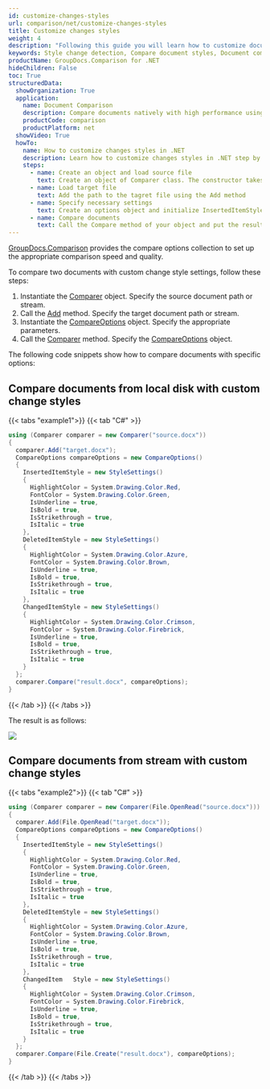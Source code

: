 ```yaml
---
id: customize-changes-styles
url: comparison/net/customize-changes-styles
title: Customize changes styles
weight: 4
description: "Following this guide you will learn how to customize document comparison report and modify appearance of detected changes when use GroupDocs.Comparison for .NET."
keywords: Style change detection, Compare document styles, Document comparison
productName: GroupDocs.Comparison for .NET
hideChildren: False
toc: True
structuredData:
  showOrganization: True
  application:
    name: Document Comparison
    description: Compare documents natively with high performance using C# language and GroupDocs.Comparison for .NET
    productCode: comparison
    productPlatform: net
  showVideo: True
  howTo:
    name: How to customize changes styles in .NET
    description: Learn how to customize changes styles in .NET step by step
    steps:
      - name: Create an object and load source file
        text: Create an object of Comparer class. The constructor takes the source file path parameter. You may specify absolute or relative file path as per your requirements.
      - name: Load target file
        text: Add the path to the tagret file using the Add method
      - name: Specify necessary settings
        text: Create an options object and initialize InsertedItemStyle, DeletedItemStyle, ChangedItemStyle parameters by object with required parameters.
      - name: Compare documents
        text: Call the Compare method of your object and put the resulting file path parameter and the options object.
---
```


[GroupDocs.Comparison](https://products.groupdocs.com/comparison/net) provides the compare options collection to set up the appropriate comparison speed and quality.

To compare two documents with custom change style settings, follow these steps:

1.  Instantiate the [Comparer](https://reference.groupdocs.com/net/comparison/groupdocs.comparison/comparer) object. Specify the source document path or stream.
2.  Call the [Add](https://reference.groupdocs.com/net/comparison/groupdocs.comparison/comparer/methods/add/index) method. Specify the target document path or stream.
3.  Instantiate the [CompareOptions](https://reference.groupdocs.com/net/comparison/groupdocs.comparison.options/compareoptions) object. Specify the appropriate parameters.
4.  Call the [Comparer](https://reference.groupdocs.com/net/comparison/groupdocs.comparison/comparer) method. Specify the [CompareOptions](https://reference.groupdocs.com/net/comparison/groupdocs.comparison.options/compareoptions) object.

The following code snippets show how to compare documents with specific options:

## Compare documents from local disk with custom change styles

{{< tabs "example1">}}
{{< tab "C#" >}}
```csharp
using (Comparer comparer = new Comparer("source.docx"))
{
  comparer.Add("target.docx");
  CompareOptions compareOptions = new CompareOptions()
  {
    InsertedItemStyle = new StyleSettings()
    {
      HighlightColor = System.Drawing.Color.Red,
      FontColor = System.Drawing.Color.Green,
      IsUnderline = true,
      IsBold = true,
      IsStrikethrough = true,
      IsItalic = true
    },
    DeletedItemStyle = new StyleSettings()
    {
      HighlightColor = System.Drawing.Color.Azure,
      FontColor = System.Drawing.Color.Brown,
      IsUnderline = true,
      IsBold = true,
      IsStrikethrough = true,
      IsItalic = true
    },
    ChangedItemStyle = new StyleSettings()
    {
      HighlightColor = System.Drawing.Color.Crimson,
      FontColor = System.Drawing.Color.Firebrick,
      IsUnderline = true,
      IsBold = true,
      IsStrikethrough = true,
      IsItalic = true
    }
  };
  comparer.Compare("result.docx", compareOptions);
}
```
{{< /tab >}}
{{< /tabs >}}

The result is as follows:

![](/comparison/net/images/customize-changes-styles.png)

## Compare documents from stream with custom change styles

{{< tabs "example2">}}
{{< tab "C#" >}}
```csharp
using (Comparer comparer = new Comparer(File.OpenRead("source.docx")))
{
  comparer.Add(File.OpenRead("target.docx"));
  CompareOptions compareOptions = new CompareOptions()
  {
    InsertedItemStyle = new StyleSettings()
    {
      HighlightColor = System.Drawing.Color.Red,
      FontColor = System.Drawing.Color.Green,
      IsUnderline = true,
      IsBold = true,
      IsStrikethrough = true,
      IsItalic = true
    },
    DeletedItemStyle = new StyleSettings()
    {
      HighlightColor = System.Drawing.Color.Azure,
      FontColor = System.Drawing.Color.Brown,
      IsUnderline = true,
      IsBold = true,
      IsStrikethrough = true,
      IsItalic = true
    },
    ChangedItem   Style = new StyleSettings()
    {
      HighlightColor = System.Drawing.Color.Crimson,
      FontColor = System.Drawing.Color.Firebrick,
      IsUnderline = true,
      IsBold = true,
      IsStrikethrough = true,
      IsItalic = true
    }
  };
  comparer.Compare(File.Create("result.docx"), compareOptions);
}
```
{{< /tab >}}
{{< /tabs >}}
